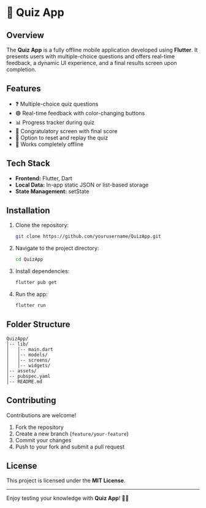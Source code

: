 # 🧠 Quiz App

## Overview  
The **Quiz App** is a fully offline mobile application developed using **Flutter**. It presents users with multiple-choice questions and offers real-time feedback, a dynamic UI experience, and a final results screen upon completion.

## Features  
- ❓ Multiple-choice quiz questions  
- 🟢 Real-time feedback with color-changing buttons  
- 📊 Progress tracker during quiz  
- 🎉 Congratulatory screen with final score  
- 🔁 Option to reset and replay the quiz  
- 🚫 Works completely offline  

## Tech Stack  
- **Frontend:** Flutter, Dart  
- **Local Data:** In-app static JSON or list-based storage  
- **State Management:** setState

## Installation  
1. Clone the repository:
   ```sh
   git clone https://github.com/yourusername/QuizApp.git
   ```
2. Navigate to the project directory:
   ```sh
   cd QuizApp
   ```
3. Install dependencies:
   ```sh
   flutter pub get
   ```
4. Run the app:
   ```sh
   flutter run
   ```

## Folder Structure
```
QuizApp/
│-- lib/
│   │-- main.dart
│   │-- models/
│   │-- screens/
│   │-- widgets/
│-- assets/
│-- pubspec.yaml
│-- README.md
```

## Contributing  
Contributions are welcome!  
1. Fork the repository  
2. Create a new branch (`feature/your-feature`)  
3. Commit your changes  
4. Push to your fork and submit a pull request

## License  
This project is licensed under the **MIT License**.

---

Enjoy testing your knowledge with **Quiz App**! 🧠📱
